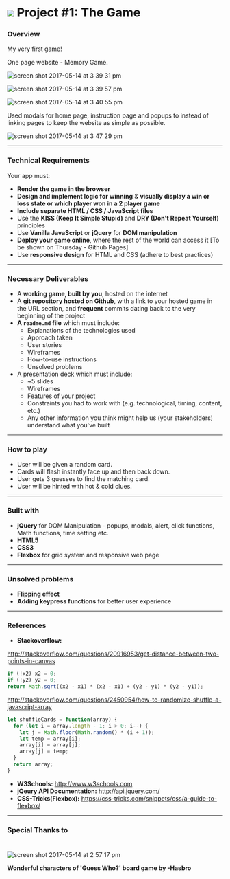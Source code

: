 # ![](https://ga-dash.s3.amazonaws.com/production/assets/logo-9f88ae6c9c3871690e33280fcf557f33.png) Project #1: The Game

### Overview

My very first game!

One page website - Memory Game.

![screen shot 2017-05-14 at 3 39 31 pm](https://cloud.githubusercontent.com/assets/18605009/26037159/d055f034-38bb-11e7-917f-1640865cff3c.png)

![screen shot 2017-05-14 at 3 39 57 pm](https://cloud.githubusercontent.com/assets/18605009/26037162/fdd5c8f4-38bb-11e7-8786-68c05cad81b9.png)

![screen shot 2017-05-14 at 3 40 55 pm](https://cloud.githubusercontent.com/assets/18605009/26037193/8576b034-38bc-11e7-8ea0-7a00581d466c.png)

Used modals for home page, instruction page and popups to instead of linking pages to keep the website as simple as possible.

![screen shot 2017-05-14 at 3 47 29 pm](https://cloud.githubusercontent.com/assets/18605009/26037202/af43b1aa-38bc-11e7-8b2e-71f01b543106.png)

---

### Technical Requirements

Your app must:

* **Render the game in the browser**
* **Design and implement logic for winning** & **visually display a win or loss state or which player won in a 2 player game**
* **Include separate HTML / CSS / JavaScript files**
* Use the **KISS (Keep It Simple Stupid)** and **DRY (Don't Repeat Yourself)** principles
* Use **Vanilla JavaScript** or **jQuery** for **DOM manipulation**
* **Deploy your game online**, where the rest of the world can access it [To be shown on Thursday - Github Pages]
* Use **responsive design** for HTML and CSS (adhere to best practices)

---

### Necessary Deliverables

* A **working game, built by you**, hosted on the internet
* A **git repository hosted on Github**, with a link to your hosted game in the URL section, and **frequent** commits dating back to the very beginning of the project
* **A ``readme.md`` file** which must include:
  - Explanations of the technologies used
  - Approach taken
  - User stories
  - Wireframes
  - How-to-use instructions
  - Unsolved problems
* A presentation deck which must include:
  - ~5 slides
  - Wireframes
  - Features of your project
  - Constraints you had to work with (e.g. technological, timing, content, etc.)
  - Any other information you think might help us (your stakeholders) understand what you've built

---

### How to play

* User will be given a random card.
* Cards will flash instantly face up and then back down.
* User gets 3 guesses to find the matching card.
* User will be hinted with hot & cold clues.

---

### Built with

* **jQuery** for DOM Manipulation - popups, modals, alert, click functions, Math functions, time setting etc.
* **HTML5**
* **CSS3**
* **Flexbox** for grid system and responsive web page

---

### Unsolved problems

* **Flipping effect**
* **Adding keypress functions** for better user experience

---

### References

* **Stackoverflow:**

http://stackoverflow.com/questions/20916953/get-distance-between-two-points-in-canvas

```javascript
if (!x2) x2 = 0;
if (!y2) y2 = 0;
return Math.sqrt((x2 - x1) * (x2 - x1) + (y2 - y1) * (y2 - y1));
```

http://stackoverflow.com/questions/2450954/how-to-randomize-shuffle-a-javascript-array
```javascript
let shuffleCards = function(array) {
  for (let i = array.length - 1; i > 0; i--) {
    let j = Math.floor(Math.random() * (i + 1));
    let temp = array[i];
    array[i] = array[j];
    array[j] = temp;
  }
  return array;
}
```

* **W3Schools:** http://www.w3schools.com
* **jQeury API Documentation:** http://api.jquery.com/
* **CSS-Tricks(Flexbox):** https://css-tricks.com/snippets/css/a-guide-to-flexbox/

---

### Special Thanks to

#
![screen shot 2017-05-14 at 2 57 17 pm](https://cloud.githubusercontent.com/assets/18605009/26037127/e65caffe-38ba-11e7-9a7f-ceb1bc3c6c0a.png)

**Wonderful characters of 'Guess Who?' board game by -Hasbro**
